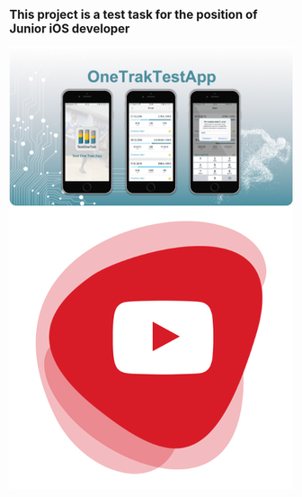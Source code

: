 ## This project is a test task for the position of Junior iOS developer

<img src="https://github.com/IvanStebletsov/OneTrakTestApp/blob/master/raw/TestOneTrakPicture.png" align="center">

<div align="center"><a href="https://youtu.be/NDgka1f8rMo" align = "center"><img src = "https://github.com/IvanStebletsov/OneTrakTestApp/blob/master/raw/YTIcon.png"></img></a></div>

